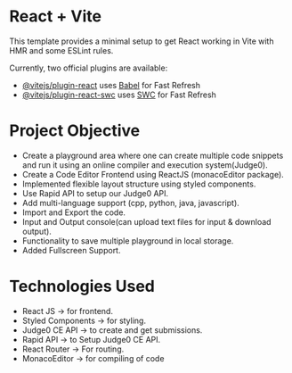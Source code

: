 # React + Vite

This template provides a minimal setup to get React working in Vite with HMR and some ESLint rules.

Currently, two official plugins are available:

- [@vitejs/plugin-react](https://github.com/vitejs/vite-plugin-react/blob/main/packages/plugin-react/README.md) uses [Babel](https://babeljs.io/) for Fast Refresh
- [@vitejs/plugin-react-swc](https://github.com/vitejs/vite-plugin-react-swc) uses [SWC](https://swc.rs/) for Fast Refresh

# Project Objective
- Create a playground area where one can create multiple code snippets and run it using an online compiler and execution system(Judge0).
- Create a Code Editor Frontend using ReactJS (monacoEditor package).
- Implemented flexible layout structure using styled components.
- Use Rapid API to setup our Judge0 API.
- Add multi-language support (cpp, python, java, javascript).
- Import and Export the code.
- Input and Output console(can upload text files for input & download output).
- Functionality to save multiple playground in local storage.
- Added Fullscreen Support.

# Technologies Used
- React JS -> for frontend.
- Styled Components -> for styling.
- Judge0 CE API -> to create and get submissions.
- Rapid API -> to Setup Judge0 CE API.
- React Router -> For routing.
- MonacoEditor -> for compiling of code


